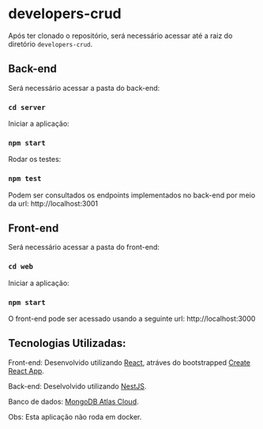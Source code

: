 # developers-crud

Após ter clonado o repositório, será necessário acessar até a raiz do diretório `developers-crud`.

## Back-end

Será necessário acessar a pasta do back-end:

### `cd server`

Iniciar a aplicação:

### `npm start`

Rodar os testes:

### `npm test`

Podem ser consultados os endpoints implementados no back-end por meio da url: http://localhost:3001

## Front-end

Será necessário acessar a pasta do front-end:

### `cd web`

Iniciar a aplicação:

### `npm start`

O front-end pode ser acessado usando a seguinte url: http://localhost:3000

## Tecnologias Utilizadas:

Front-end: Desenvolvido utilizando [React](https://reactjs.org/), atráves do bootstrapped [Create React App](<(https://github.com/facebook/create-react-app)>).

Back-end: Deselvolvido utilizando [NestJS](https://github.com/nestjs/nest).

Banco de dados: [MongoDB Atlas Cloud](https://www.mongodb.com/cloud/atlas).

Obs: Esta aplicação não roda em docker.
